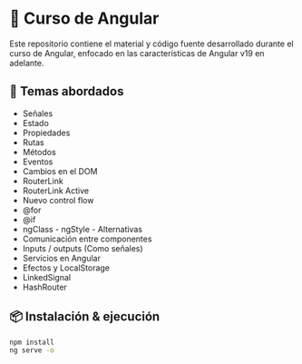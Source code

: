 # 📘 Curso de Angular

Este repositorio contiene el material y código fuente desarrollado durante el curso de Angular, enfocado en las características de Angular v19 en adelante.

## 🚀 Temas abordados

- Señales  
- Estado  
- Propiedades  
- Rutas  
- Métodos  
- Eventos  
- Cambios en el DOM  
- RouterLink  
- RouterLink Active  
- Nuevo control flow  
- @for  
- @if  
- ngClass - ngStyle - Alternativas  
- Comunicación entre componentes  
- Inputs / outputs (Como señales)  
- Servicios en Angular  
- Efectos y LocalStorage  
- LinkedSignal  
- HashRouter  

## 📦 Instalación & ejecución

```bash
npm install
ng serve -o
```
